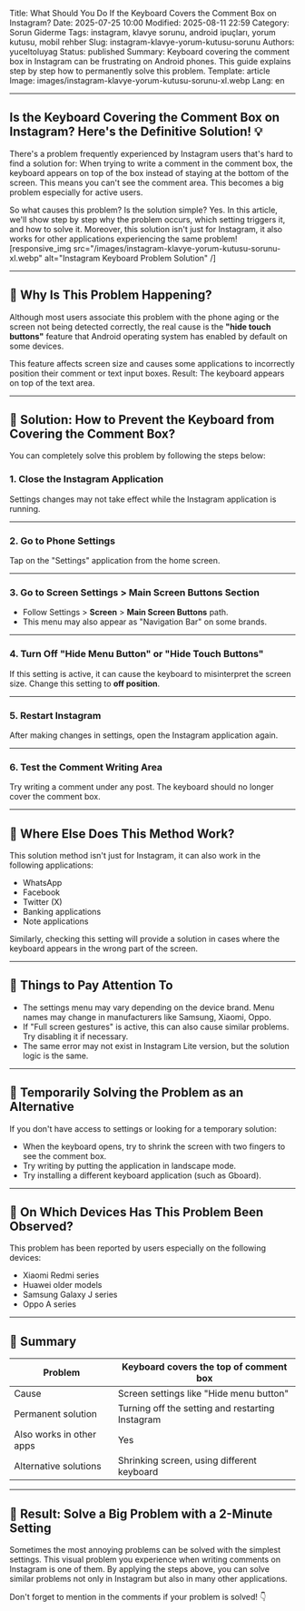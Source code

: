 Title: What Should You Do If the Keyboard Covers the Comment Box on Instagram?
Date: 2025-07-25 10:00
Modified: 2025-08-11 22:59
Category: Sorun Giderme
Tags: instagram, klavye sorunu, android ipuçları, yorum kutusu, mobil rehber
Slug: instagram-klavye-yorum-kutusu-sorunu
Authors: yuceltoluyag
Status: published
Summary: Keyboard covering the comment box in Instagram can be frustrating on Android phones. This guide explains step by step how to permanently solve this problem.
Template: article
Image: images/instagram-klavye-yorum-kutusu-sorunu-xl.webp
Lang: en

---

## Is the Keyboard Covering the Comment Box on Instagram? Here's the Definitive Solution! 💡

There's a problem frequently experienced by Instagram users that's hard to find a solution for: When trying to write a comment in the comment box, the keyboard appears on top of the box instead of staying at the bottom of the screen. This means you can't see the comment area. This becomes a big problem especially for active users.

So what causes this problem? Is the solution simple? Yes. In this article, we'll show step by step why the problem occurs, which setting triggers it, and how to solve it. Moreover, this solution isn't just for Instagram, it also works for other applications experiencing the same problem!
[responsive_img src="/images/instagram-klavye-yorum-kutusu-sorunu-xl.webp" alt="Instagram Keyboard Problem Solution" /]

---

## 🧠 Why Is This Problem Happening?

Although most users associate this problem with the phone aging or the screen not being detected correctly, the real cause is the **"hide touch buttons"** feature that Android operating system has enabled by default on some devices.

This feature affects screen size and causes some applications to incorrectly position their comment or text input boxes. Result: The keyboard appears on top of the text area.

---

## 🔧 Solution: How to Prevent the Keyboard from Covering the Comment Box?

You can completely solve this problem by following the steps below:

### 1. Close the Instagram Application

Settings changes may not take effect while the Instagram application is running.

---

### 2. Go to Phone Settings

Tap on the "Settings" application from the home screen.

---

### 3. Go to Screen Settings > Main Screen Buttons Section

- Follow Settings > **Screen** > **Main Screen Buttons** path.
- This menu may also appear as "Navigation Bar" on some brands.

---

### 4. Turn Off "Hide Menu Button" or "Hide Touch Buttons"

If this setting is active, it can cause the keyboard to misinterpret the screen size. Change this setting to **off position**.

---

### 5. Restart Instagram

After making changes in settings, open the Instagram application again.

---

### 6. Test the Comment Writing Area

Try writing a comment under any post. The keyboard should no longer cover the comment box.

---

## 🎯 Where Else Does This Method Work?

This solution method isn't just for Instagram, it can also work in the following applications:

- WhatsApp
- Facebook
- Twitter (X)
- Banking applications
- Note applications

Similarly, checking this setting will provide a solution in cases where the keyboard appears in the wrong part of the screen.

---

## 🚨 Things to Pay Attention To

- The settings menu may vary depending on the device brand. Menu names may change in manufacturers like Samsung, Xiaomi, Oppo.
- If "Full screen gestures" is active, this can also cause similar problems. Try disabling it if necessary.
- The same error may not exist in Instagram Lite version, but the solution logic is the same.

---

## 🔁 Temporarily Solving the Problem as an Alternative

If you don't have access to settings or looking for a temporary solution:

- When the keyboard opens, try to shrink the screen with two fingers to see the comment box.
- Try writing by putting the application in landscape mode.
- Try installing a different keyboard application (such as Gboard).

---

## 🤖 On Which Devices Has This Problem Been Observed?

This problem has been reported by users especially on the following devices:

- Xiaomi Redmi series
- Huawei older models
- Samsung Galaxy J series
- Oppo A series

---

## 📌 Summary

| Problem                        | Keyboard covers the top of comment box            |
| ------------------------------ | ------------------------------------------------- |
| Cause                          | Screen settings like "Hide menu button"           |
| Permanent solution             | Turning off the setting and restarting Instagram  |
| Also works in other apps       | Yes                                               |
| Alternative solutions          | Shrinking screen, using different keyboard        |

---

## 🎉 Result: Solve a Big Problem with a 2-Minute Setting

Sometimes the most annoying problems can be solved with the simplest settings. This visual problem you experience when writing comments on Instagram is one of them. By applying the steps above, you can solve similar problems not only in Instagram but also in many other applications.

Don't forget to mention in the comments if your problem is solved! 👇

<script type="module" src="https://cdn.jsdelivr.net/npm/@justinribeiro/lite-youtube@1/lite-youtube.min.js"></script>

<lite-youtube videoid="2RPZZpfZmRA"></lite-youtube>